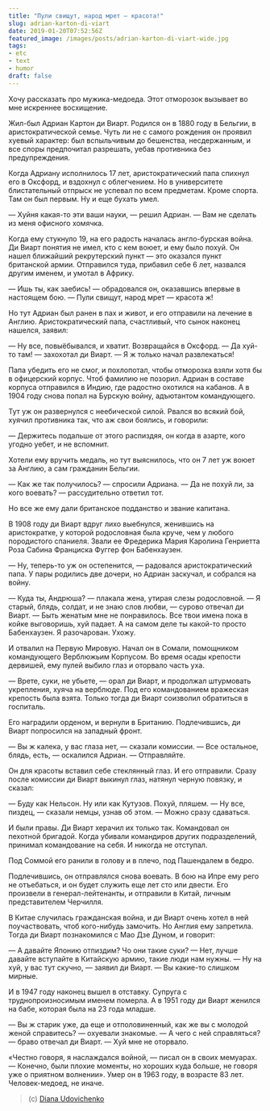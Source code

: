 ```yaml
---
title: "Пули свищут, народ мрет — красота!"
slug: adrian-karton-di-viart
date: 2019-01-20T07:52:56Z
featured_image: /images/posts/adrian-karton-di-viart-wide.jpg
tags:
- etc
- text
- humor
draft: false
---
```


Хочу рассказать про мужика-медоеда. Этот отморозок вызывает во мне искреннее восхищение.

Жил-был Адриан Картон ди Виарт. Родился он в 1880 году в Бельгии, в аристократической семье. Чуть ли не с самого рождения он проявил хуевый характер: был вспыльчивым до бешенства, несдержанным, и все споры предпочитал разрешать, уебав противника без предупреждения.

Когда Адриану исполнилось 17 лет, аристократический папа спихнул его в Оксфорд, и вздохнул с облегчением. Но в университете блистательный отпрыск не успевал по всем предметам. Кроме спорта. Там он был первым. Ну и еще бухать умел.

— Хуйня какая-то эти ваши науки, — решил Адриан. — Вам не сделать из меня офисного хомячка.

<!--more-->

Когда ему стукнуло 19, на его радость началась англо-бурская война. Ди Виарт понятия не имел, кто с кем воюет, и ему было похуй. Он нашел ближайший рекрутерский пункт — это оказался пункт британской армии. Отправился туда, прибавил себе 6 лет, назвался другим именем, и умотал в Африку.

— Ишь ты, как заебись! — обрадовался он, оказавшись впервые в настоящем бою. — Пули свищут, народ мрет — красота ж!

Но тут Адриан был ранен в пах и живот, и его отправили на лечение в Англию. Аристократический папа, счастливый, что сынок наконец нашелся, заявил:

— Ну все, повыёбывался, и хватит. Возвращайся в Оксфорд. 
— Да хуй-то там! — захохотал ди Виарт. — Я ж только начал развлекаться!

Папа убедить его не смог, и похлопотал, чтобы отморозка взяли хотя бы в офицерский корпус. Чтоб фамилию не позорил. Адриан в составе корпуса отправился в Индию, где радостно охотился на кабанов. А в 1904 году снова попал на Бурскую войну, адъютантом командующего.

Тут уж он развернулся с неебической силой. Рвался во всякий бой, хуячил противника так, что аж свои боялись, и говорили:

— Держитесь подальше от этого распиздяя, он когда в азарте, кого угодно уебет, и не вспомнит.

Хотели ему вручить медаль, но тут выяснилось, что он 7 лет уж воюет за Англию, а сам гражданин Бельгии.

— Как же так получилось? — спросили Адриана. 
— Да не похуй ли, за кого воевать? — рассудительно ответил тот.

Но все же ему дали британское подданство и звание капитана.

В 1908 году ди Виарт вдруг лихо выебнулся, женившись на аристократке, у которой родословная была круче, чем у любого породистого спаниеля. Звали ее Фредерика Мария Каролина Генриетта Роза Сабина Франциска Фуггер фон Бабенхаузен.

— Ну, теперь-то уж он остепенится, — радовался аристократический папа. 
У пары родились две дочери, но Адриан заскучал, и собрался на войну.

— Куда ты, Андрюша? — плакала жена, утирая слезы родословной. 
— Я старый, блядь, солдат, и не знаю слов любви, — сурово отвечал ди Виарт. — Быть женатым мне не понравилось. Все твои имена пока в койке выговоришь, хуй падает. А на самом деле ты какой-то просто Бабенхаузен. Я разочарован. Ухожу.

И отвалил на Первую Мировую. Начал он в Сомали, помощником командующего Верблюжьим Корпусом. Во время осады крепости дервишей, ему пулей выбило глаз и оторвало часть уха.

— Врете, суки, не убьете, — орал ди Виарт, и продолжал штурмовать укрепления, хуяча на верблюде. Под его командованием вражеская крепость была взята. Только тогда ди Виарт соизволил обратиться в госпиталь.

Его наградили орденом, и вернули в Британию. Подлечившись, ди Виарт попросился на западный фронт.

— Вы ж калека, у вас глаза нет, — сказали комиссии. 
— Все остальное, блядь, есть, — оскалился Адриан. — Отправляйте.

Он для красоты вставил себе стеклянный глаз. И его отправили. Сразу после комиссии ди Виарт выкинул глаз, натянул черную повязку, и сказал:

— Буду как Нельсон. Ну или как Кутузов. Похуй, пляшем. 
— Ну все, пиздец, — сказали немцы, узнав об этом. — Можно сразу сдаваться.

И были правы. Ди Виарт херачил их только так. Командовал он пехотной бригадой. Когда убивали командиров других подразделений, принимал командование на себя. И никогда не отступал.

Под Соммой его ранили в голову и в плечо, под Пашендалем в бедро.

Подлечившись, он отправлялся снова воевать. В бою на Ипре ему рего не отъебаться, и он будет служить еще лет сто или двести. Его произвели в генерал-лейтенанты, и отправили в Китай, личным представителем Черчилля.

В Китае случилась гражданская война, и ди Виарт очень хотел в ней поучаствовать, чтоб кого-нибудь замочить. Но Англия ему запретила. Тогда ди Виарт познакомился с Мао Дзе Дуном, и говорит:

— А давайте Японию отпиздим? Чо они такие суки? 
— Нет, лучше давайте вступайте в Китайскую армию, такие люди нам нужны. 
— Ну на хуй, у вас тут скучно, — заявил ди Виарт. — Вы какие-то слишком мирные.

И в 1947 году наконец вышел в отставку. Супруга с труднопроизносимым именем померла. А в 1951 году ди Виарт женился на бабе, которая была на 23 года младше.

— Вы ж старик уже, да еще и отполовиненный, как же вы с молодой женой справитесь? — охуевали знакомые. 
— А чего с ней справляться? — браво отвечал ди Виарт. — Хуй мне не оторвало.

«Честно говоря, я наслаждался войной, — писал он в своих мемуарах. — Конечно, были плохие моменты, но хороших куда больше, не говоря уже о приятном волнении».
Умер он в 1963 году, в возрасте 83 лет. Человек-медоед, не иначе.

> (с) [Diana Udovichenko](https://www.facebook.com/photo.php?fbid=2033576030224205&set=a.1489998327915314.1073741831.100007154835395&type=3&hc_location=ufi)
